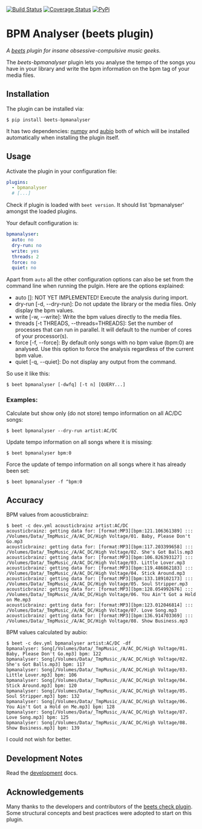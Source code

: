 [![Build Status](https://travis-ci.org/adamjakab/BeetsPluginBpmAnalyser.svg?branch=master)](https://travis-ci.org/adamjakab/BeetsPluginBpmAnalyser)
[![Coverage Status](https://coveralls.io/repos/github/adamjakab/BeetsPluginBpmAnalyser/badge.svg?branch=master)](https://coveralls.io/github/adamjakab/BeetsPluginBpmAnalyser?branch=master)
[![PyPi](https://img.shields.io/pypi/v/beets-bpmanalyser.svg)](https://pypi.org/project/beets-bpmanalyser/)


# BPM Analyser (beets plugin)

*A [beets](https://github.com/beetbox/beets) plugin for insane obsessive-compulsive music geeks.*

The *beets-bpmanalyser* plugin lets you analyse the tempo of the songs you have in your library and write the bpm information on the bpm tag of your media files.


## Installation
The plugin can be installed via:

```shell script
$ pip install beets-bpmanalyser
```

It has two dependencies: [numpy](https://pypi.org/project/numpy/) and [aubio](https://pypi.org/project/aubio/) both of which will be installed automatically when installing the plugin itself.


## Usage
Activate the plugin in your configuration file:

```yaml
plugins:
  - bpmanalyser
  # [...]
```

Check if plugin is loaded with `beet version`. It should list 'bpmanalyser' amongst the loaded plugins.

Your default configuration is:
```yaml
bpmanalyser:
  auto: no
  dry-run: no
  write: yes
  threads: 2
  force: no
  quiet: no
```

Apart from `auto` all the other configuration options can also be set from the command line when running the pulgin. Here are the options explained:

- auto []: NOT YET IMPLEMENTED! Execute the analysis during import.
- dry-run [-d, --dry-run]: Do not update the library or the media files. Only display the bpm values.
- write [-w, --write]: Write the bpm values directly to the media files.
- threads [-t THREADS, --threads=THREADS]: Set the number of processes that can run in parallel. It will default to the number of cores of your processor(s).
- force [-f, --force]: By default only songs with no bpm value (bpm:0) are analysed. Use this option to force the analysis regardless of the current bpm value.
- quiet [-q, --quiet]: Do not display any output from the command.

So use it like this:

    $ beet bpmanalyser [-dwfq] [-t n] [QUERY...]
    
### Examples:

Calculate but show only (do not store) tempo information on all AC/DC songs:

    $ beet bpmanalyser --dry-run artist:AC/DC
    
Update tempo information on all songs where it is missing:

    $ beet bpmanalyser bpm:0
    
Force the update of tempo information on all songs where it has already been set:

    $ beet bpmanalyser -f ^bpm:0


## Accuracy
BPM values from acousticbrainz:
```shell script
$ beet -c dev.yml acousticbrainz artist:AC/DC
acousticbrainz: getting data for: [format:MP3][bpm:121.106361389] ::: /Volumes/Data/_TmpMusic_/A/AC_DC/High Voltage/01. Baby, Please Don't Go.mp3
acousticbrainz: getting data for: [format:MP3][bpm:117.203399658] ::: /Volumes/Data/_TmpMusic_/A/AC_DC/High Voltage/02. She's Got Balls.mp3
acousticbrainz: getting data for: [format:MP3][bpm:106.826393127] ::: /Volumes/Data/_TmpMusic_/A/AC_DC/High Voltage/03. Little Lover.mp3
acousticbrainz: getting data for: [format:MP3][bpm:119.486862183] ::: /Volumes/Data/_TmpMusic_/A/AC_DC/High Voltage/04. Stick Around.mp3
acousticbrainz: getting data for: [format:MP3][bpm:133.189102173] ::: /Volumes/Data/_TmpMusic_/A/AC_DC/High Voltage/05. Soul Stripper.mp3
acousticbrainz: getting data for: [format:MP3][bpm:128.054992676] ::: /Volumes/Data/_TmpMusic_/A/AC_DC/High Voltage/06. You Ain't Got a Hold on Me.mp3
acousticbrainz: getting data for: [format:MP3][bpm:123.012046814] ::: /Volumes/Data/_TmpMusic_/A/AC_DC/High Voltage/07. Love Song.mp3
acousticbrainz: getting data for: [format:MP3][bpm:136.914703369] ::: /Volumes/Data/_TmpMusic_/A/AC_DC/High Voltage/08. Show Business.mp3
```

BPM values calculated by aubio:
```shell script
$ beet -c dev.yml bpmanalyser artist:AC/DC -df
bpmanalyser: Song[/Volumes/Data/_TmpMusic_/A/AC_DC/High Voltage/01. Baby, Please Don't Go.mp3] bpm: 122
bpmanalyser: Song[/Volumes/Data/_TmpMusic_/A/AC_DC/High Voltage/02. She's Got Balls.mp3] bpm: 117
bpmanalyser: Song[/Volumes/Data/_TmpMusic_/A/AC_DC/High Voltage/03. Little Lover.mp3] bpm: 106
bpmanalyser: Song[/Volumes/Data/_TmpMusic_/A/AC_DC/High Voltage/04. Stick Around.mp3] bpm: 120
bpmanalyser: Song[/Volumes/Data/_TmpMusic_/A/AC_DC/High Voltage/05. Soul Stripper.mp3] bpm: 132
bpmanalyser: Song[/Volumes/Data/_TmpMusic_/A/AC_DC/High Voltage/06. You Ain't Got a Hold on Me.mp3] bpm: 128
bpmanalyser: Song[/Volumes/Data/_TmpMusic_/A/AC_DC/High Voltage/07. Love Song.mp3] bpm: 125
bpmanalyser: Song[/Volumes/Data/_TmpMusic_/A/AC_DC/High Voltage/08. Show Business.mp3] bpm: 139
```

I could not wish for better.
 

## Development Notes 
Read the [development](./DEVELOPMENT.md) docs.


## Acknowledgements
Many thanks to the developers and contributors of the [beets check plugin](https://github.com/geigerzaehler/beets-check). Some structural concepts and best practices were adopted to start on this plugin. 
